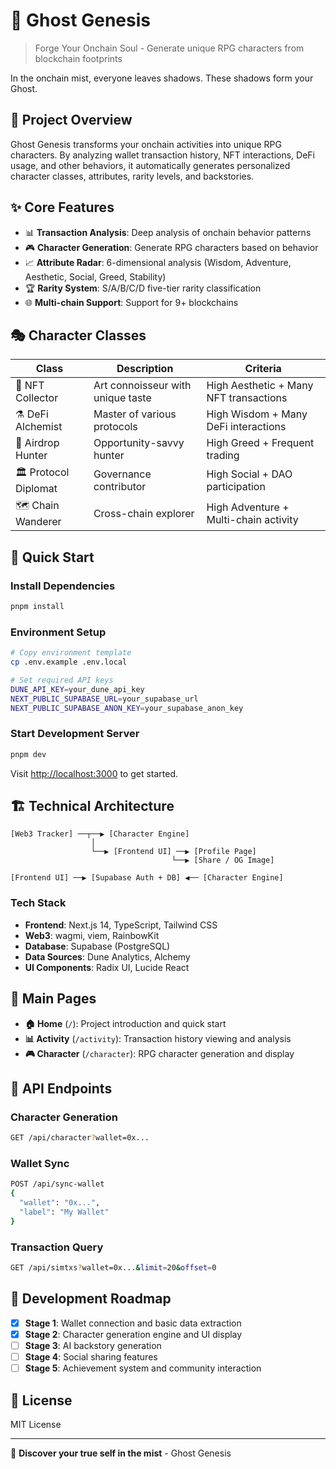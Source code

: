 # 👻 Ghost Genesis

> Forge Your Onchain Soul - Generate unique RPG characters from blockchain footprints

In the onchain mist, everyone leaves shadows. These shadows form your Ghost.

## 🎯 Project Overview

Ghost Genesis transforms your onchain activities into unique RPG characters. By analyzing wallet transaction history, NFT interactions, DeFi usage, and other behaviors, it automatically generates personalized character classes, attributes, rarity levels, and backstories.

## ✨ Core Features

- 📊 **Transaction Analysis**: Deep analysis of onchain behavior patterns
- 🎮 **Character Generation**: Generate RPG characters based on behavior
- 📈 **Attribute Radar**: 6-dimensional analysis (Wisdom, Adventure, Aesthetic, Social, Greed, Stability)
- 🏆 **Rarity System**: S/A/B/C/D five-tier rarity classification
- 🌐 **Multi-chain Support**: Support for 9+ blockchains

## 🎭 Character Classes

| Class                | Description                       | Criteria                               |
| -------------------- | --------------------------------- | -------------------------------------- |
| 🎨 NFT Collector     | Art connoisseur with unique taste | High Aesthetic + Many NFT transactions |
| ⚗️ DeFi Alchemist    | Master of various protocols       | High Wisdom + Many DeFi interactions   |
| 🏹 Airdrop Hunter    | Opportunity-savvy hunter          | High Greed + Frequent trading          |
| 🏛️ Protocol Diplomat | Governance contributor            | High Social + DAO participation        |
| 🗺️ Chain Wanderer    | Cross-chain explorer              | High Adventure + Multi-chain activity  |

## 🚀 Quick Start

### Install Dependencies

```bash
pnpm install
```

### Environment Setup

```bash
# Copy environment template
cp .env.example .env.local

# Set required API keys
DUNE_API_KEY=your_dune_api_key
NEXT_PUBLIC_SUPABASE_URL=your_supabase_url
NEXT_PUBLIC_SUPABASE_ANON_KEY=your_supabase_anon_key
```

### Start Development Server

```bash
pnpm dev
```

Visit [http://localhost:3000](http://localhost:3000) to get started.

## 🏗️ Technical Architecture

```
[Web3 Tracker] ──┬──▶ [Character Engine]
                  │
                  └──▶ [Frontend UI] ──▶ [Profile Page]
                                    └──▶ [Share / OG Image]

[Frontend UI] ──▶ [Supabase Auth + DB] ◀── [Character Engine]
```

### Tech Stack

- **Frontend**: Next.js 14, TypeScript, Tailwind CSS
- **Web3**: wagmi, viem, RainbowKit
- **Database**: Supabase (PostgreSQL)
- **Data Sources**: Dune Analytics, Alchemy
- **UI Components**: Radix UI, Lucide React

## 📖 Main Pages

- **🏠 Home** (`/`): Project introduction and quick start
- **📊 Activity** (`/activity`): Transaction history viewing and analysis
- **🎮 Character** (`/character`): RPG character generation and display

## 🔧 API Endpoints

### Character Generation

```bash
GET /api/character?wallet=0x...
```

### Wallet Sync

```bash
POST /api/sync-wallet
{
  "wallet": "0x...",
  "label": "My Wallet"
}
```

### Transaction Query

```bash
GET /api/simtxs?wallet=0x...&limit=20&offset=0
```

## 🎯 Development Roadmap

- [x] **Stage 1**: Wallet connection and basic data extraction
- [x] **Stage 2**: Character generation engine and UI display
- [ ] **Stage 3**: AI backstory generation
- [ ] **Stage 4**: Social sharing features
- [ ] **Stage 5**: Achievement system and community interaction

## 📄 License

MIT License

---

🔮 **Discover your true self in the mist** - Ghost Genesis
